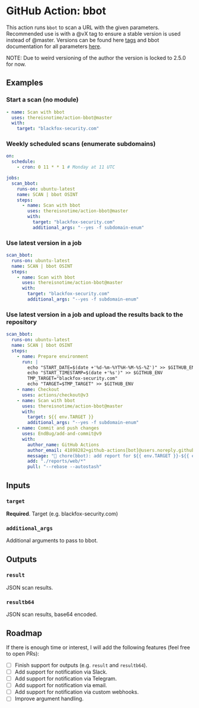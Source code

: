 # GitHub Action: bbot

This action runs `bbot` to scan a URL with the given parameters. Recommended use is with a @vX tag to ensure a stable version is used instead of @master. Versions can be found here [tags](https://github.com/thereisnotime/Action-bbot/tags) and bbot documentation for all parameters [here](https://github.com/blacklanternsecurity/bbot/wiki#installation).

NOTE: Due to weird versioning of the author the version is locked to 2.5.0 for now.

## Examples

### Start a scan (no module)

```yaml
- name: Scan with bbot
  uses: thereisnotime/action-bbot@master
  with:
    target: "blackfox-security.com"
```

### Weekly scheduled scans (enumerate subdomains)

```yaml
on:
  schedule:
    - cron: 0 11 * * 1 # Monday at 11 UTC

jobs:
  scan_bbot:
    runs-on: ubuntu-latest
    name: SCAN | bbot OSINT
    steps:
      - name: Scan with bbot
        uses: thereisnotime/action-bbot@master
        with:
          target: "blackfox-security.com"
          additional_args: "--yes -f subdomain-enum"
```

### Use latest version in a job

```yaml
scan_bbot:
  runs-on: ubuntu-latest
  name: SCAN | bbot OSINT
  steps:
    - name: Scan with bbot
      uses: thereisnotime/action-bbot@master
      with:
        target: "blackfox-security.com"
        additional_args: "--yes -f subdomain-enum"
```

### Use latest version in a job and upload the results back to the repository

```yaml
scan_bbot:
  runs-on: ubuntu-latest
  name: SCAN | bbot OSINT
  steps:
    - name: Prepare environment
      run: |
        echo "START_DATE=$(date +'%d-%m-%YT%H-%M-%S-%Z')" >> $GITHUB_ENV
        echo "START_TIMESTAMP=$(date +'%s')" >> $GITHUB_ENV
        TMP_TARGET="blackfox-security.com"
        echo "TARGET=$TMP_TARGET" >> $GITHUB_ENV
    - name: Checkout
      uses: actions/checkout@v3
    - name: Scan with bbot
      uses: thereisnotime/action-bbot@master
      with:
        target: ${{ env.TARGET }}
        additional_args: "--yes -f subdomain-enum"
    - name: Commit and push changes
      uses: EndBug/add-and-commit@v9
      with:
        author_name: GitHub Actions
        author_email: 41898282+github-actions[bot]@users.noreply.github.com
        message: "👷 chore(bbot): add report for ${{ env.TARGET }}-${{ env.START_DATE }}-${{ env.START_TIMESTAMP }}"
        add: "./reports/web/*"
        pull: "--rebase --autostash"
```

## Inputs

### `target`

**Required**. Target (e.g. blackfox-security.com)

### `additional_args`

Additional arguments to pass to bbot.

## Outputs

### `result`

JSON scan results.

### `resultb64`

JSON scan results, base64 encoded.

## Roadmap

If there is enough time or interest, I will add the following features (feel free to open PRs):

- [ ] Finish support for outputs (e.g. `result` and `resultb64`).
- [ ] Add support for notification via Slack.
- [ ] Add support for notification via Telegram.
- [ ] Add support for notification via email.
- [ ] Add support for notification via custom webhooks.
- [ ] Improve argument handling.
